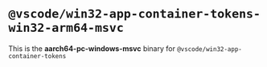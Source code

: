 # `@vscode/win32-app-container-tokens-win32-arm64-msvc`

This is the **aarch64-pc-windows-msvc** binary for `@vscode/win32-app-container-tokens`
